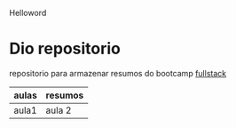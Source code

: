 Helloword

# Dio repositorio

repositorio para armazenar resumos do bootcamp [fullstack]("https://dio.me")


|aulas|resumos|
|-----|-------|
|aula1|aula 2|